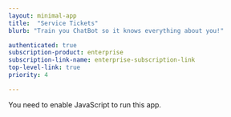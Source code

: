 ```yaml
---
layout: minimal-app
title:  "Service Tickets"
blurb: "Train you ChatBot so it knows everything about you!"

authenticated: true
subscription-product: enterprise
subscription-link-name: enterprise-subscription-link
top-level-link: true
priority: 4

---
```

      
<link rel="manifest" href="manifest.json"/>
	  
<script defer="defer" src="static/js/main.c7d0db98.js"></script>
	  
<link href="static/css/main.e6c13ad2.css" rel="stylesheet">
	  
<noscript>You need to enable JavaScript to run this app.</noscript>
	  
<div id="root"></div>
